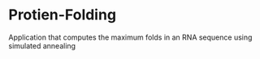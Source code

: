 # Protien-Folding
Application that computes the maximum folds in an RNA sequence using simulated annealing 
